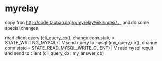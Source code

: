 myrelay
=======

copy fron http://code.taobao.org/p/myrelay/wiki/index/， and do some special changes


read client query (cli_query_cb(), change conn.state = STATE_WRITING_MYSQL)
       |
       V
send query to mysql (my_query_cb(), change conn.state = STATE_READ_MYSQL_WRITE_CLIENT)
       |
       V
read mysql result and send to client (cli_query_cb : my_answer_cb)

